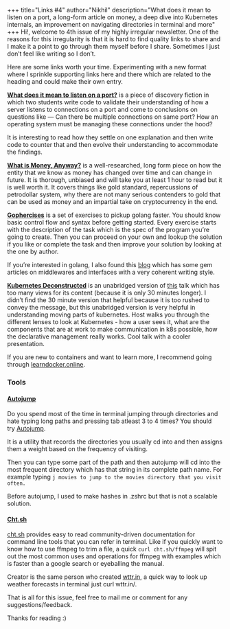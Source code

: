 +++
title="Links #4"
author="Nikhil"
description="What does it mean to listen on a port, a long-form article on money, a deep dive into Kubernetes internals, an improvement on navigating directories in terminal and more"
+++
Hi!, welcome to 4th issue of my highly irregular newsletter. One of the reasons for this irregularity is that it is hard to find quality links to share and I make it a point to go through them myself before I share. Sometimes I just don’t feel like writing so I don’t.

Here are some links worth your time. Experimenting with a new format where I sprinkle supporting links here and there which are related to the heading and could make their own entry.

**[What does it mean to listen on a port?](https://paulbutler.org/2022/what-does-it-mean-to-listen-on-a-port/)** is a piece of discovery fiction in which two students write code to validate their understanding of how a server listens to connections on a port and come to conclusions on questions like — Can there be multiple connections on same port? How an operating system must be managing these connections under the hood?

It is interesting to read how they settle on one explanation and then write code to counter that and then evolve their understanding to accommodate the findings.

**[What is Money, Anyway?](https://www.lynalden.com/what-is-money/)** is a well-researched, long form piece on how the entity that we know as money has changed over time and can change in future. It is thorough, unbiased and will take you at least 1 hour to read but it is well worth it. It covers things like gold standard, repercussions of petrodollar system, why there are not many serious contenders to gold that can be used as money and an impartial take on cryptocurrency in the end.

**[Gophercises](https://courses.calhoun.io/courses/cor_gophercises)** is a set of exercises to pickup golang faster. You should know basic control flow and syntax before getting started. Every exercise starts with the description of the task which is the spec of the program you’re going to create. Then you can proceed on your own and lookup the solution if you like or complete the task and then improve your solution by looking at the one by author.

If you’re interested in golang, I also found this [blog](https://www.alexedwards.net/blog) which has some gem articles on middlewares and interfaces with a very coherent writing style.

**[Kubernetes Deconstructed](https://vimeo.com/245778144/4d1d597c5e)** is an unabridged version of [this](https://www.youtube.com/watch?v=90kZRyPcRZw) talk which has too many views for its content (because it is only 30 minutes longer). I didn’t find the 30 minute version that helpful because it is too rushed to convey the message, but this unabridged version is very helpful in understanding moving parts of kubernetes. Host walks you through the different lenses to look at Kubernetes - how a user sees it, what are the components that are at work to make communication in k8s possible, how the declarative management really works. Cool talk with a cooler presentation.

If you are new to containers and want to learn more, I recommend going through [learndocker.online](https://learndocker.online/).

### Tools

#### **[Autojump](https://github.com/wting/autojump)**

Do you spend most of the time in terminal jumping through directories and hate typing long paths and pressing tab atleast 3 to 4 times? You should try [Autojump](https://github.com/wting/autojump).

It is a utility that records the directories you usually cd into and then assigns them a weight based on the frequency of visiting.  

Then you can type some part of the path and then autojump will cd into the most frequent directory which has that string in its complete path name. For example typing `j movies to jump to the movies directory that you visit often.`

Before autojump, I used to make hashes in .zshrc but that is not a scalable solution.

#### **[Cht.sh](https://cht.sh/)**

[cht.sh](https://cht.sh/) provides easy to read community-driven documentation for command line tools that you can refer in terminal. Like if you quickly want to know how to use ffmpeg to trim a file, a quick `curl cht.sh/ffmpeg` will spit out the most common uses and operations for ffmpeg with examples which is faster than a google search or eyeballing the manual.

Creator is the same person who created [wttr.in](https://wttr.in/), a quick way to look up weather forecasts in terminal just curl wttr.in/<name of the place>.  

That is all for this issue, feel free to mail me or comment for any suggestions/feedback.

Thanks for reading :)
